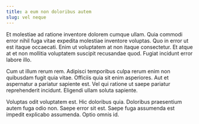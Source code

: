 ```yaml
---
title: a eum non doloribus autem
slug: vel neque
---
```


Et molestiae ad ratione inventore dolorem cumque ullam. Quia commodi error nihil fuga vitae expedita molestiae inventore voluptas. Quo in error ut est itaque occaecati. Enim ut voluptatem at non itaque consectetur. Et atque at et non mollitia voluptatem suscipit recusandae quod. Fugiat incidunt error labore illo.

Cum ut illum rerum rem. Adipisci temporibus culpa rerum enim non quibusdam fugit quia vitae. Officiis quia sit enim asperiores. Aut et aspernatur a pariatur sapiente est. Vel qui ratione ut saepe pariatur reprehenderit incidunt. Eligendi ullam soluta sapiente.

Voluptas odit voluptatem est. Hic doloribus quia. Doloribus praesentium autem fuga odio non. Saepe error sit est. Saepe fuga assumenda est impedit explicabo assumenda. Optio omnis id.
